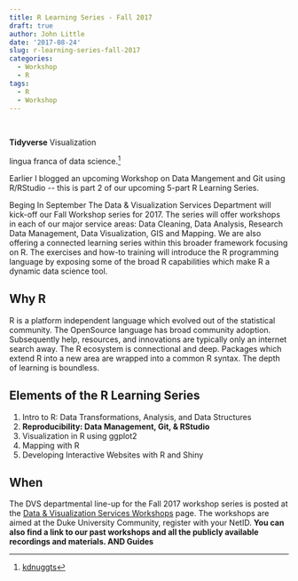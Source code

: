 ```yaml
---
title: R Learning Series - Fall 2017
draft: true
author: John Little
date: '2017-08-24'
slug: r-learning-series-fall-2017
categories:
  - Workshop
  - R
tags:
  - R
  - Workshop
---
```


&nbsp; 

**Tidyverse**  Visualization  

lingua franca of data science.[^lingua]

Earlier I blogged an upcoming Workshop on Data Mangement and Git using R/RStudio -- this is part 2 of our upcoming 5-part R Learning Series.  

Beging In September The Data & Visualization Services Department will kick-off our Fall Workshop series for 2017.  The series will offer workshops in each of our major service areas:  Data Cleaning, Data Analysis, Research Data Management, Data Visualization, GIS and Mapping.  We are also offering a connected learning series within this broader framework focusing on R.  The exercises and how-to training will introduce the R programming language by exposing some of the broad R capabilities which make R a dynamic data science tool.

## Why R

R is a platform independent language which evolved out of the statistical community.  The OpenSource language has broad community adoption.  Subsequently help, resources, and innovations are typically only an internet search away.  The R ecosystem is connectional and deep.  Packages which extend R into a new area are wrapped into a common R syntax.  The depth of learning is boundless.



## Elements of the R Learning Series

1. Intro to R: Data Transformations, Analysis, and Data Structures
1. **Reproducibility: Data Management, Git, & RStudio**
1. Visualization in R using ggplot2
1. Mapping with R
1. Developing Interactive Websites with R and Shiny

## When
The DVS departmental line-up for the Fall 2017 workshop series is posted at the [Data & Visualization Services Workshops](http://library.duke.edu/data/news) page.  The workshops are aimed at the Duke University Community, register with your NetID.  **You can also find a link to our past workshops and all the publicly available recordings and materials.  AND Guides**


[^lingua]: [kdnuggts](http://www.kdnuggets.com/2015/05/r-vs-python-data-science.html)

